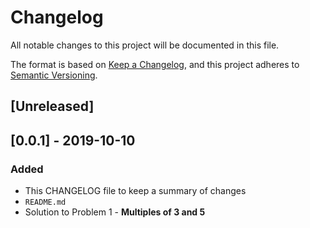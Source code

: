 # Changelog
All notable changes to this project will be documented in this file.

The format is based on [Keep a Changelog](https://keepachangelog.com/en/1.0.0/),
and this project adheres to [Semantic Versioning](https://semver.org/spec/v2.0.0.html).

## [Unreleased]

## [0.0.1] - 2019-10-10
### Added
- This CHANGELOG file to keep a summary of changes
- `README.md`
- Solution to Problem 1 - **Multiples of 3 and 5**
